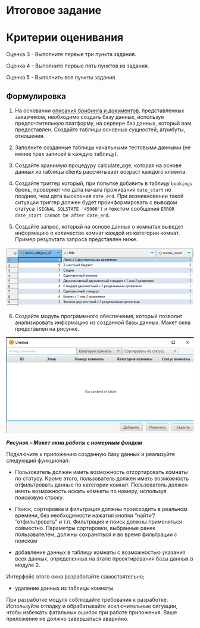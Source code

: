 # Итоговое задание

# Критерии оценивания

Оценка 3 - Выполните первые три пункта задания. 

Оценка 4 - Выполните первые пять пунктов из задания.

Оценка 5 - Выполнить все пункты задания. 

## Формулировка

1. На основании [описания брифинга и документов](Resources%20_090207-1-2025.zip), представленных заказчиком,
необходимо создать базу данных, используя предпочтительную платформу, на сервере баз данных, который вам
предоставлен. Создайте таблицы основных сущностей, атрибуты, отношения.

2. Заполните созданные таблицы начальными тестовыми
данными (не менее трех записей в каждую таблицу).

3. Создайте хранимую процедуру calculate_age,
которая на основе данных из таблицы clients
рассчитывает возраст каждого клиента.

4. Создайте триггер который, при попытке добавить в 
таблицу `bookings` бронь, проверяет что дата начала проживания `date_start` 
не позднее, чем дата выселения `date_end`. При возникновении такой ситуации триггер должен будет проинформировать
с выводом статуса `(SIGNAL SQLSTATE '45000')` и текстом сообщения `ERROR date_start cannot be after date_end`.

5. Создайте запрос, который на основе данных о комнатах 
выведет информацию о количестве комнат каждой из категории
комнат. Пример результата запроса представлен ниже.

![img.png](img.png)

6. Создайте модуль программного обеспечения, который
позволит анализировать информацию из созданной базы данных.
Макет окна представлен на рисунке.

![img_1.png](img_1.png)

**_Рисунок – Макет окна работы с номерным фондом_**

Подключите к приложению созданную базу данных 
и реализуйте следующий функционал:
- Пользователь должен иметь возможность 
отсортировать комнаты по статусу. 
Кроме этого, пользователь должен иметь возможность
отфильтровать данные по категории комнат. 
Пользователь должен иметь возможность искать комнаты по номеру,
используя поисковую строку.
- Поиск, сортировка и фильтрация должны происходить
в реальном времени, без необходимости нажатия кнопки “найти”/ ”отфильтровать” и т.п. Фильтрация и поиск должны применяться совместно. Параметры сортировки, выбранные ранее пользователем, должны сохраняться и во время фильтрации с поиском


- добавление данных в таблицу комнаты с возможностью указания
всех данных, определенных на этапе проектирования базы данных в модуле 2.

Интерфейс этого окна разработайте самостоятельно;
- удаление данных из таблицы комнаты.

При разработке модуля соблюдайте требования к разработке.
Используйте отладку и обрабатывайте исключительные ситуации,
чтобы избежать фатальных ошибок при работе приложения. Ваше приложение
не должно завершаться аварийно.


